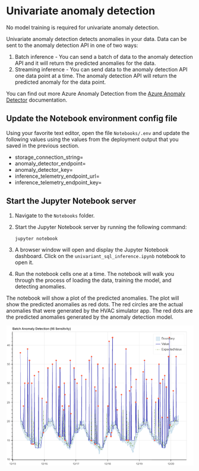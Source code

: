 # Univariate anomaly detection

No model training is required for univariate anomaly detection.

Univariate anomaly detection detects anomalies in your data. Data can be sent to the anomaly detection API in one of two ways:

1. Batch inference - You can send a batch of data to the anomaly detection API and it will return the predicted anomalies for the data.
1. Streaming inference - You can send data to the anomaly detection API one data point at a time. The anomaly detection API will return the predicted anomaly for the data point.

You can find out more Azure Anomaly Detection from the [Azure Anomaly Detector](https://learn.microsoft.com/azure/cognitive-services/anomaly-detector/) documentation.

## Update the Notebook environment config file

Using your favorite text editor, open the file `Notebooks/.env` and update the following values using the values from the deployment output that you saved in the previous section.

- storage_connection_string=
- anomaly_detector_endpoint=
- anomaly_detector_key=
- inference_telemetry_endpoint_url=
- inference_telemetry_endpoint_key=

## Start the Jupyter Notebook server

1. Navigate to the `Notebooks` folder.
1. Start the Jupyter Notebook server by running the following command:

    ```bash
    jupyter notebook
    ```

1. A browser window will open and display the Jupyter Notebook dashboard. Click on the `univariant_sql_inference.ipynb` notebook to open it.
1. Run the notebook cells one at a time. The notebook will walk you through the process of loading the data, training the model, and detecting anomalies.

The notebook will show a plot of the predicted anomalies. The plot will show the predicted anomalies as red dots. The red circles are the actual anomalies that were generated by the HVAC simulator app. The red dots are the predicted anomalies generated by the anomaly detection model.

![The image shows the output from the anomaly detection api](img/bokeh_plot.png)
